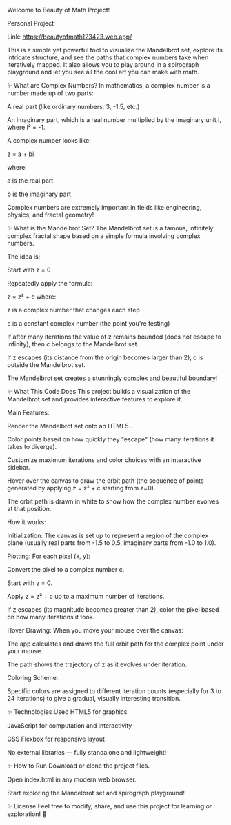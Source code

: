 Welcome to Beauty of Math Project!

Personal Project

Link: https://beautyofmath123423.web.app/

This is a simple yet powerful tool to visualize the Mandelbrot set, explore its intricate structure, and see the paths that complex numbers take when iteratively mapped. It also allows you to play around in a 
spirograph playground and let you see all the cool art you can make with math.

✨ What are Complex Numbers?
In mathematics, a complex number is a number made up of two parts:

A real part (like ordinary numbers: 3, -1.5, etc.)

An imaginary part, which is a real number multiplied by the imaginary unit i, where i² = -1.

A complex number looks like:


z = a + bi

where:

a is the real part

b is the imaginary part

Complex numbers are extremely important in fields like engineering, physics, and fractal geometry!

✨ What is the Mandelbrot Set?
The Mandelbrot set is a famous, infinitely complex fractal shape based on a simple formula involving complex numbers.

The idea is:

Start with z = 0

Repeatedly apply the formula:


z = z² + c
where:

z is a complex number that changes each step

c is a constant complex number (the point you're testing)

If after many iterations the value of z remains bounded (does not escape to infinity), then c belongs to the Mandelbrot set.

If z escapes (its distance from the origin becomes larger than 2), c is outside the Mandelbrot set.

The Mandelbrot set creates a stunningly complex and beautiful boundary!

✨ What This Code Does
This project builds a visualization of the Mandelbrot set and provides interactive features to explore it.

Main Features:

Render the Mandelbrot set onto an HTML5 <canvas>.

Color points based on how quickly they "escape" (how many iterations it takes to diverge).

Customize maximum iterations and color choices with an interactive sidebar.

Hover over the canvas to draw the orbit path (the sequence of points generated by applying z = z² + c starting from z=0).

The orbit path is drawn in white to show how the complex number evolves at that position.

How it works:

Initialization:
The canvas is set up to represent a region of the complex plane (usually real parts from -1.5 to 0.5, imaginary parts from -1.0 to 1.0).

Plotting:
For each pixel (x, y):

Convert the pixel to a complex number c.

Start with z = 0.

Apply z = z² + c up to a maximum number of iterations.

If z escapes (its magnitude becomes greater than 2), color the pixel based on how many iterations it took.

Hover Drawing:
When you move your mouse over the canvas:

The app calculates and draws the full orbit path for the complex point under your mouse.

The path shows the trajectory of z as it evolves under iteration.

Coloring Scheme:

Specific colors are assigned to different iteration counts (especially for 3 to 24 iterations) to give a gradual, visually interesting transition.

✨ Technologies Used
HTML5 <canvas> for graphics

JavaScript for computation and interactivity

CSS Flexbox for responsive layout

No external libraries — fully standalone and lightweight!

✨ How to Run
Download or clone the project files.

Open index.html in any modern web browser.

Start exploring the Mandelbrot set and spirograph playground!

✨ License
Feel free to modify, share, and use this project for learning or exploration! 🚀

